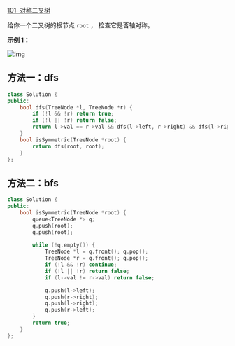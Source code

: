 [101. 对称二叉树](https://leetcode-cn.com/problems/symmetric-tree/)

给你一个二叉树的根节点 `root` ， 检查它是否轴对称。

**示例 1：**

![img](https://assets.leetcode.com/uploads/2021/02/19/symtree1.jpg)

## 方法一：dfs

```c++
class Solution {
public:
    bool dfs(TreeNode *l, TreeNode *r) {
        if (!l && !r) return true;
        if (!l || !r) return false;
        return l->val == r->val && dfs(l->left, r->right) && dfs(l->right, r->left);
    }
    bool isSymmetric(TreeNode *root) {
        return dfs(root, root);
    }
};
```

## 方法二：bfs

```c++
class Solution {
public:
    bool isSymmetric(TreeNode *root) {
        queue<TreeNode *> q;
        q.push(root);
        q.push(root);
        
        while (!q.empty()) {
            TreeNode *l = q.front(); q.pop();
            TreeNode *r = q.front(); q.pop();
            if (!l && !r) continue;
            if (!l || !r) return false;
            if (l->val != r->val) return false;

            q.push(l->left);
            q.push(r->right);
            q.push(l->right);
            q.push(r->left);
        }
        return true;
    }
};
```

